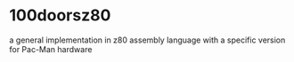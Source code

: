 # 100doorsz80
a general implementation in z80 assembly language with a specific version for Pac-Man hardware

